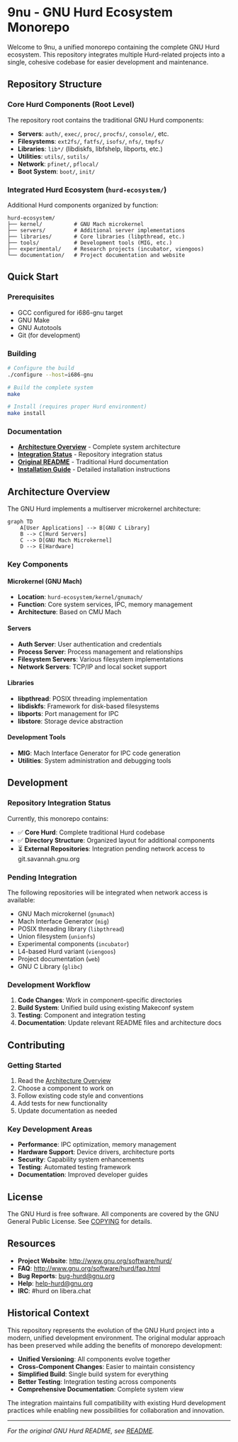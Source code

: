 # 9nu - GNU Hurd Ecosystem Monorepo

Welcome to 9nu, a unified monorepo containing the complete GNU Hurd ecosystem. This repository integrates multiple Hurd-related projects into a single, cohesive codebase for easier development and maintenance.

## Repository Structure

### Core Hurd Components (Root Level)
The repository root contains the traditional GNU Hurd components:

- **Servers**: `auth/`, `exec/`, `proc/`, `procfs/`, `console/`, etc.
- **Filesystems**: `ext2fs/`, `fatfs/`, `isofs/`, `nfs/`, `tmpfs/`
- **Libraries**: `lib*/` (libdiskfs, libfshelp, libports, etc.)
- **Utilities**: `utils/`, `sutils/`
- **Network**: `pfinet/`, `pflocal/`
- **Boot System**: `boot/`, `init/`

### Integrated Hurd Ecosystem (`hurd-ecosystem/`)
Additional Hurd components organized by function:

```
hurd-ecosystem/
├── kernel/          # GNU Mach microkernel
├── servers/         # Additional server implementations  
├── libraries/       # Core libraries (libpthread, etc.)
├── tools/           # Development tools (MIG, etc.)
├── experimental/    # Research projects (incubator, viengoos)
└── documentation/   # Project documentation and website
```

## Quick Start

### Prerequisites
- GCC configured for i686-gnu target
- GNU Make
- GNU Autotools
- Git (for development)

### Building
```bash
# Configure the build
./configure --host=i686-gnu

# Build the complete system
make

# Install (requires proper Hurd environment)
make install
```

### Documentation
- **[Architecture Overview](HURD_ARCHITECTURE.md)** - Complete system architecture
- **[Integration Status](hurd-ecosystem/NETWORK_STATUS.md)** - Repository integration status
- **[Original README](README)** - Traditional Hurd documentation
- **[Installation Guide](INSTALL)** - Detailed installation instructions

## Architecture Overview

The GNU Hurd implements a multiserver microkernel architecture:

```mermaid
graph TD
    A[User Applications] --> B[GNU C Library]
    B --> C[Hurd Servers]
    C --> D[GNU Mach Microkernel]
    D --> E[Hardware]
```

### Key Components

#### Microkernel (GNU Mach)
- **Location**: `hurd-ecosystem/kernel/gnumach/`
- **Function**: Core system services, IPC, memory management
- **Architecture**: Based on CMU Mach

#### Servers
- **Auth Server**: User authentication and credentials
- **Process Server**: Process management and relationships  
- **Filesystem Servers**: Various filesystem implementations
- **Network Servers**: TCP/IP and local socket support

#### Libraries
- **libpthread**: POSIX threading implementation
- **libdiskfs**: Framework for disk-based filesystems
- **libports**: Port management for IPC
- **libstore**: Storage device abstraction

#### Development Tools
- **MIG**: Mach Interface Generator for IPC code generation
- **Utilities**: System administration and debugging tools

## Development

### Repository Integration Status
Currently, this monorepo contains:
- ✅ **Core Hurd**: Complete traditional Hurd codebase
- ✅ **Directory Structure**: Organized layout for additional components
- ⏳ **External Repositories**: Integration pending network access to git.savannah.gnu.org

### Pending Integration
The following repositories will be integrated when network access is available:
- GNU Mach microkernel (`gnumach`)
- Mach Interface Generator (`mig`)
- POSIX threading library (`libpthread`)
- Union filesystem (`unionfs`)
- Experimental components (`incubator`)
- L4-based Hurd variant (`viengoos`)
- Project documentation (`web`)
- GNU C Library (`glibc`)

### Development Workflow
1. **Code Changes**: Work in component-specific directories
2. **Build System**: Unified build using existing Makeconf system
3. **Testing**: Component and integration testing
4. **Documentation**: Update relevant README files and architecture docs

## Contributing

### Getting Started
1. Read the [Architecture Overview](HURD_ARCHITECTURE.md)
2. Choose a component to work on
3. Follow existing code style and conventions
4. Add tests for new functionality
5. Update documentation as needed

### Key Development Areas
- **Performance**: IPC optimization, memory management
- **Hardware Support**: Device drivers, architecture ports
- **Security**: Capability system enhancements
- **Testing**: Automated testing framework
- **Documentation**: Improved developer guides

## License

The GNU Hurd is free software. All components are covered by the GNU General Public License. See [COPYING](COPYING) for details.

## Resources

- **Project Website**: <http://www.gnu.org/software/hurd/>
- **FAQ**: <http://www.gnu.org/software/hurd/faq.html>
- **Bug Reports**: <bug-hurd@gnu.org>
- **Help**: <help-hurd@gnu.org>
- **IRC**: #hurd on libera.chat

## Historical Context

This repository represents the evolution of the GNU Hurd project into a modern, unified development environment. The original modular approach has been preserved while adding the benefits of monorepo development:

- **Unified Versioning**: All components evolve together
- **Cross-Component Changes**: Easier to maintain consistency
- **Simplified Build**: Single build system for everything
- **Better Testing**: Integration testing across components
- **Comprehensive Documentation**: Complete system view

The integration maintains full compatibility with existing Hurd development practices while enabling new possibilities for collaboration and innovation.

---

*For the original GNU Hurd README, see [README](README).*